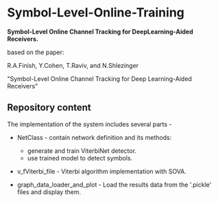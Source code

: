 # Symbol-Level-Online-Training
**Symbol-Level Online Channel Tracking for DeepLearning-Aided Receivers.**

based on the paper:

R.A.Finish, Y.Cohen, T.Raviv, and N.Shlezinger

"Symbol-Level Online Channel Tracking for Deep Learning-Aided Receivers"


## Repository content ##
The implementation of the system includes several parts -
- NetClass - contain network definition and its methods:
  - generate and train ViterbiNet detector.
  - use trained model to detect symbols.

- v_fViterbi_file - Viterbi algorithm implementation with SOVA.

- graph_data_loader_and_plot - Load the results data from the '.pickle' files and display them.
